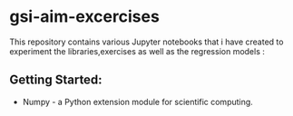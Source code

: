 # gsi-aim-excercises

This repository contains various Jupyter notebooks that i have created to experiment the libraries,exercises as well as the regression models :

## Getting Started:

- Numpy - a Python extension module for scientific computing.
